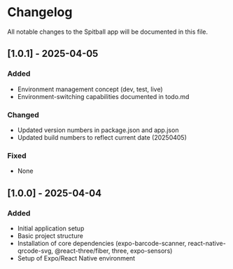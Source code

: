# Changelog

All notable changes to the Spitball app will be documented in this file.

## [1.0.1] - 2025-04-05

### Added
- Environment management concept (dev, test, live)
- Environment-switching capabilities documented in todo.md

### Changed
- Updated version numbers in package.json and app.json
- Updated build numbers to reflect current date (20250405)

### Fixed
- None

## [1.0.0] - 2025-04-04

### Added
- Initial application setup
- Basic project structure
- Installation of core dependencies (expo-barcode-scanner, react-native-qrcode-svg, @react-three/fiber, three, expo-sensors)
- Setup of Expo/React Native environment